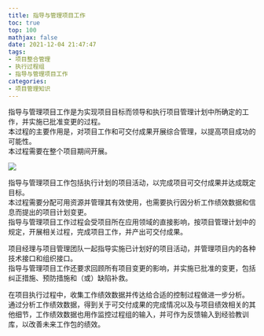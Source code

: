```yaml
---
title: 指导与管理项目工作
toc: true
top: 100
mathjax: false
date: 2021-12-04 21:47:47
tags:
- 项目整合管理
- 执行过程组
- 指导与管理项目工作
categories:
- 项目管理知识
---
```

指导与管理项目工作是为实现项目目标而领导和执行项目管理计划中所确定的工作，并实施已批准变更的过程。  
本过程的主要作用是，对项目工作和可交付成果开展综合管理，以提高项目成功的可能性。  
本过程需要在整个项目期间开展。  

<img src="https://ddabb.github.io/photos/pmpimages/数据流向图/4.3指导与管理项目工作.png"/>  

指导与管理项目工作包括执行计划的项目活动，以完成项目可交付成果并达成既定目标。  
本过程需要分配可用资源并管理其有效使用，也需要执行因分析工作绩效数据和信息而提出的项目计划变更。  
指导与管理项目工作过程会受项目所在应用领域的直接影响，按项目管理计划中的规定，开展相关过程，完成项目工作，并产出可交付成果。  

项目经理与项目管理团队一起指导实施已计划好的项目活动，并管理项目内的各种技术接口和组织接口。  
指导与管理项目工作还要求回顾所有项目变更的影响，并实施已批准的变更，包括纠正措施、预防措施和（或）缺陷补救。  

在项目执行过程中，收集工作绩效数据并传达给合适的控制过程做进一步分析。  
通过分析工作绩效数据，得到关于可交付成果的完成情况以及与项目绩效相关的其他细节，工作绩效数据也用作监控过程组的输入，并可作为反馈输入到经验教训库，以改善未来工作包的绩效。
